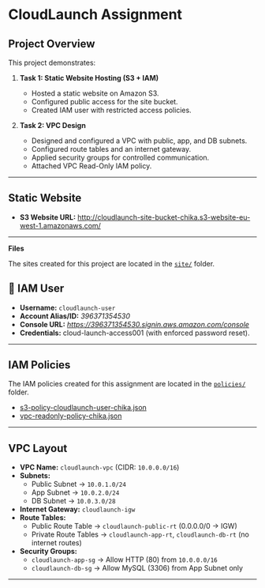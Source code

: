 # CloudLaunch Assignment

##  Project Overview
This project demonstrates:
1. **Task 1: Static Website Hosting (S3 + IAM)**
   - Hosted a static website on Amazon S3.
   - Configured public access for the site bucket.
   - Created IAM user with restricted access policies.
  

2. **Task 2: VPC Design**
   - Designed and configured a VPC with public, app, and DB subnets.
   - Configured route tables and an internet gateway.
   - Applied security groups for controlled communication.
   - Attached VPC Read-Only IAM policy.

---

##  Static Website
- **S3 Website URL:** http://cloudlaunch-site-bucket-chika.s3-website-eu-west-1.amazonaws.com/

---

**Files**

The sites created for this project are located in the [`site/`](./site) folder.


## 👤 IAM User
- **Username:** `cloudlaunch-user`  
- **Account Alias/ID:** *396371354530*  
- **Console URL:** *https://396371354530.signin.aws.amazon.com/console*  
- **Credentials:** cloud-launch-access001 (with enforced password reset).  

---

##  IAM Policies
The IAM policies created for this assignment are located in the [`policies/`](./policies) folder.

- [s3-policy-cloudlaunch-user-chika.json](./policies/s3-policy-cloudlaunch-user-chika.json)  
- [vpc-readonly-policy-chika.json](./policies/vpc-readonly-policy-chika.json)  

---

##  VPC Layout
- **VPC Name:** `cloudlaunch-vpc` (CIDR: `10.0.0.0/16`)  
- **Subnets:**  
  - Public Subnet → `10.0.1.0/24`  
  - App Subnet → `10.0.2.0/24`  
  - DB Subnet → `10.0.3.0/28`  
- **Internet Gateway:** `cloudlaunch-igw`  
- **Route Tables:**  
  - Public Route Table → `cloudlaunch-public-rt` (0.0.0.0/0 → IGW)  
  - Private Route Tables → `cloudlaunch-app-rt`, `cloudlaunch-db-rt` (no internet routes)  
- **Security Groups:**  
  - `cloudlaunch-app-sg` → Allow HTTP (80) from `10.0.0.0/16`  
  - `cloudlaunch-db-sg` → Allow MySQL (3306) from App Subnet only  

---



 


